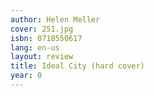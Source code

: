 ```yaml
---
author: Helen Meller
cover: 251.jpg
isbn: 0718550617
lang: en-us
layout: review
title: Ideal City (hard cover)
year: 0
---
```


